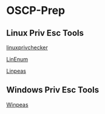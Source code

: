 # OSCP-Prep



## Linux Priv Esc Tools
[linuxprivchecker](https://github.com/sleventyeleven/linuxprivchecker)

[LinEnum](https://github.com/rebootuser/LinEnum)

[Linpeas](https://github.com/carlospolop/PEASS-ng/tree/master/linPEAS)

## Windows Priv Esc Tools

[Winpeas](https://github.com/carlospolop/PEASS-ng/tree/master/winPEAS)
